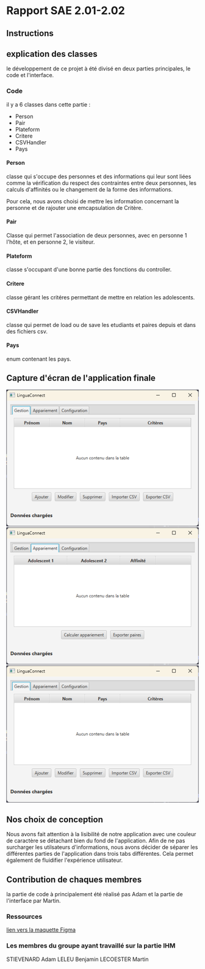 # Rapport SAE 2.01-2.02

## Instructions

## explication des classes

le développement de ce projet à été divisé en deux parties principales, le code et l'interface.

### Code

il y a 6 classes dans cette partie :

- Person
- Pair
- Plateform
- Critere
- CSVHandler
- Pays

#### Person

classe qui s'occupe des personnes et des informations qui leur sont liées comme la vérification du respect des contraintes entre deux personnes, les calculs d'affinités ou le changement de la forme des informations.

Pour cela, nous avons choisi de mettre les information concernant la personne et de rajouter une emcapsulation de Critère.

#### Pair

Classe qui permet l'association de deux personnes, avec en personne 1 l'hôte, et en personne 2, le visiteur.
#### Plateform

classe s'occupant d'une bonne partie des fonctions du controller.

#### Critere

classe gérant les critéres permettant de mettre en relation les adolescents.

#### CSVHandler

classe qui permet de load ou de save les etudiants et paires depuis et dans des fichiers csv.

#### Pays

enum contenant les pays.

## Capture d'écran de l'application finale

![Capture d'écran de la fenêtre gestion de l'application](gestion.png)
![Capture d'écran de la fenêtre appariement de l'application](appariement.png)
![Capture d'écran de la fenêtre configuration de l'application](gestion.png)

## Nos choix de conception

Nous avons fait attention à la lisibilité de notre application avec une couleur de caractère se détachant bien du fond de l'application.
Afin de ne pas surcharger les utilsateurs d'informations, nous avons décider de séparer les différentes parties de l'application dans trois tabs différentes. Cela permet également de fluidifier l'expérience utilisateur.

## Contribution de chaques membres

la partie de code à principalement été réalisé pas Adam et la partie de l'interface par Martin.

### Ressources

[lien vers la maquette Figma](https://www.figma.com/design/ZTCl0GuIiNFMQy3enEJdM5/Prototype_Application_SeaDev?node-id=0-1&p=f&t=96MRWDUvw573MIHx-0#-1)  

### Les membres du groupe ayant travaillé sur la partie IHM

STIEVENARD Adam
LELEU Benjamin
LECOESTER Martin
